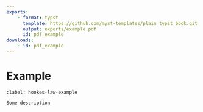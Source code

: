 ```yaml
---
exports:
    - format: typst
      template: https://github.com/myst-templates/plain_typst_book.git
      output: exports/example.pdf
      id: pdf_example
downloads:
    - id: pdf_example
---
```


# Example


```{example} Hooke's law example
:label: hookes-law-example

Some description
```